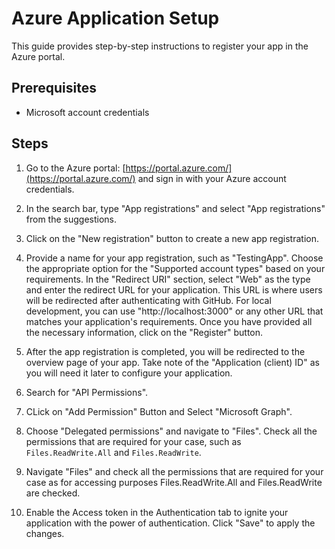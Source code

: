 # Azure Application Setup

This guide provides step-by-step instructions to register your app in the Azure portal.

## Prerequisites
- Microsoft account credentials

## Steps

1. Go to the Azure portal: [https://portal.azure.com/](https://portal.azure.com/) and sign in with your Azure account credentials.

2. In the search bar, type "App registrations" and select "App registrations" from the suggestions.

3. Click on the "New registration" button to create a new app registration.

4. Provide a name for your app registration, such as "TestingApp". Choose the appropriate option for the "Supported account types" based on your requirements. In the "Redirect URI" section, select "Web" as the type and enter the redirect URL for your application. This URL is where users will be redirected after authenticating with GitHub. For local development, you can use "http://localhost:3000" or any other URL that matches your application's requirements. Once you have provided all the necessary information, click on the "Register" button.

5. After the app registration is completed, you will be redirected to the overview page of your app. Take note of the "Application (client) ID" as you will need it later to configure your application.

6. Search for "API Permissions".

7. CLick on "Add Permission" Button and Select "Microsoft Graph".
8. Choose "Delegated permissions" and navigate to "Files". Check all the permissions that are required for your case, such as `Files.ReadWrite.All` and `Files.ReadWrite`.
9. Navigate "Files" and check all the permissions that are required for your case as for accessing purposes Files.ReadWrite.All and Files.ReadWrite are checked.
10. Enable the Access token in the Authentication tab to ignite your application with the power of authentication. Click "Save" to apply the changes.
